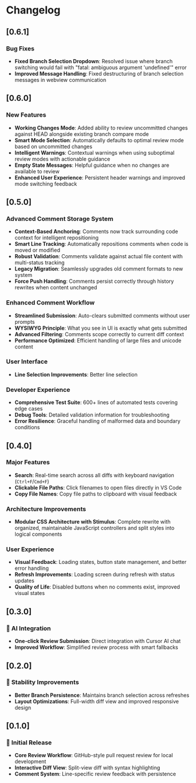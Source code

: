 # Changelog

## [0.6.1]

### Bug Fixes
- **Fixed Branch Selection Dropdown**: Resolved issue where branch switching would fail with "fatal: ambiguous argument 'undefined'" error
- **Improved Message Handling**: Fixed destructuring of branch selection messages in webview communication

## [0.6.0]

### New Features
- **Working Changes Mode**: Added ability to review uncommitted changes against HEAD alongside existing branch compare mode
- **Smart Mode Selection**: Automatically defaults to optimal review mode based on uncommitted changes
- **Intelligent Warnings**: Contextual warnings when using suboptimal review modes with actionable guidance
- **Empty State Messages**: Helpful guidance when no changes are available to review
- **Enhanced User Experience**: Persistent header warnings and improved mode switching feedback

## [0.5.0]

### Advanced Comment Storage System
- **Context-Based Anchoring**: Comments now track surrounding code context for intelligent repositioning
- **Smart Line Tracking**: Automatically repositions comments when code is moved or modified
- **Robust Validation**: Comments validate against actual file content with multi-status tracking
- **Legacy Migration**: Seamlessly upgrades old comment formats to new system
- **Force Push Handling**: Comments persist correctly through history rewrites when content unchanged

### Enhanced Comment Workflow
- **Streamlined Submission**: Auto-clears submitted comments without user prompts
- **WYSIWYG Principle**: What you see in UI is exactly what gets submitted
- **Advanced Filtering**: Comments scope correctly to current diff context
- **Performance Optimized**: Efficient handling of large files and unicode content

### User Interface
- **Line Selection Improvements**: Better line selection

### Developer Experience
- **Comprehensive Test Suite**: 600+ lines of automated tests covering edge cases
- **Debug Tools**: Detailed validation information for troubleshooting
- **Error Resilience**: Graceful handling of malformed data and boundary conditions

## [0.4.0]

### Major Features
- **Search**: Real-time search across all diffs with keyboard navigation (`Ctrl+F`/`Cmd+F`)
- **Clickable File Paths**: Click filenames to open files directly in VS Code
- **Copy File Names**: Copy file paths to clipboard with visual feedback

### Architecture Improvements
- **Modular CSS Architecture with Stimulus**: Complete rewrite with organized, maintainable JavaScript controllers and split styles into logical components

### User Experience
- **Visual Feedback**: Loading states, button state management, and better error handling
- **Refresh Improvements**: Loading screen during refresh with status updates
- **Quality of Life**: Disabled buttons when no comments exist, improved visual states

## [0.3.0]

### 🚀 AI Integration
- **One-click Review Submission**: Direct integration with Cursor AI chat
- **Improved Workflow**: Simplified review process with smart fallbacks

## [0.2.0]

### 🔧 Stability Improvements
- **Better Branch Persistence**: Maintains branch selection across refreshes
- **Layout Optimizations**: Full-width diff view and improved responsive design

## [0.1.0]

### 🎉 Initial Release
- **Core Review Workflow**: GitHub-style pull request review for local development
- **Interactive Diff View**: Split-view diff with syntax highlighting
- **Comment System**: Line-specific review feedback with persistence
